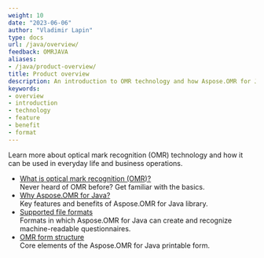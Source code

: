 ```yaml
---
weight: 10
date: "2023-06-06"
author: "Vladimir Lapin"
type: docs
url: /java/overview/
feedback: OMRJAVA
aliases:
- /java/product-overview/
title: Product overview
description: An introduction to OMR technology and how Aspose.OMR for Java can help you to create and recognize machine-readable forms of any complexity.
keywords:
- overview
- introduction
- technology
- feature
- benefit
- format
---
```


Learn more about optical mark recognition (OMR) technology and how it can be used in everyday life and business operations.

- [What is optical mark recognition (OMR)?](/omr/net/omr-technology/)  
  Never heard of OMR before? Get familiar with the basics.
- [Why Aspose.OMR for Java?](/omr/net/features-benefits/)  
  Key features and benefits of Aspose.OMR for Java library.
- [Supported file formats](/omr/net/supported-file-formats/)  
  Formats in which Aspose.OMR for Java can create and recognize machine-readable questionnaires.
- [OMR form structure](/omr/net/omr-form-structure/)  
  Core elements of the Aspose.OMR for Java printable form.
